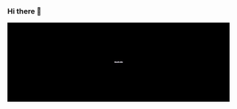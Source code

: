 ### Hi there 👋

<div align="center">

  <img align="center" alt="" width="1000px" height="180px" src="presentation.gif" />

</div>

<div align="center">

  
</div>
<br>
<img src="" height="450">


